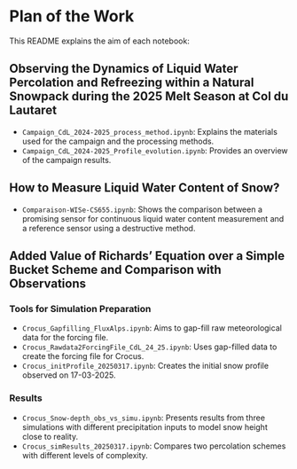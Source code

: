 # Plan of the Work

This README explains the aim of each notebook:

## Observing the Dynamics of Liquid Water Percolation and Refreezing within a Natural Snowpack during the 2025 Melt Season at Col du Lautaret

- `Campaign_CdL_2024-2025_process_method.ipynb`: Explains the materials used for the campaign and the processing methods.  
- `Campaign_CdL_2024-2025_Profile_evolution.ipynb`: Provides an overview of the campaign results.

## How to Measure Liquid Water Content of Snow?

- `Comparaison-WISe-CS655.ipynb`: Shows the comparison between a promising sensor for continuous liquid water content measurement and a reference sensor using a destructive method.

## Added Value of Richards’ Equation over a Simple Bucket Scheme and Comparison with Observations

### Tools for Simulation Preparation

- `Crocus_Gapfilling_FluxAlps.ipynb`: Aims to gap-fill raw meteorological data for the forcing file.  
- `Crocus_Rawdata2ForcingFile_CdL_24_25.ipynb`: Uses gap-filled data to create the forcing file for Crocus.  
- `Crocus_initProfile_20250317.ipynb`: Creates the initial snow profile observed on 17-03-2025.

### Results

- `Crocus_Snow-depth_obs_vs_simu.ipynb`: Presents results from three simulations with different precipitation inputs to model snow height close to reality.  
- `Crocus_simResults_20250317.ipynb`: Compares two percolation schemes with different levels of complexity.
